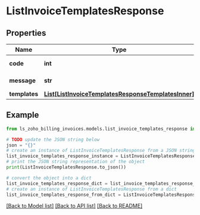 # ListInvoiceTemplatesResponse


## Properties

Name | Type | Description | Notes
------------ | ------------- | ------------- | -------------
**code** | **int** |  | [optional] [readonly] 
**message** | **str** |  | [optional] [readonly] 
**templates** | [**List[ListInvoiceTemplatesResponseTemplatesInner]**](ListInvoiceTemplatesResponseTemplatesInner.md) |  | [optional] 

## Example

```python
from ls_zoho_billing_invoices.models.list_invoice_templates_response import ListInvoiceTemplatesResponse

# TODO update the JSON string below
json = "{}"
# create an instance of ListInvoiceTemplatesResponse from a JSON string
list_invoice_templates_response_instance = ListInvoiceTemplatesResponse.from_json(json)
# print the JSON string representation of the object
print(ListInvoiceTemplatesResponse.to_json())

# convert the object into a dict
list_invoice_templates_response_dict = list_invoice_templates_response_instance.to_dict()
# create an instance of ListInvoiceTemplatesResponse from a dict
list_invoice_templates_response_from_dict = ListInvoiceTemplatesResponse.from_dict(list_invoice_templates_response_dict)
```
[[Back to Model list]](../README.md#documentation-for-models) [[Back to API list]](../README.md#documentation-for-api-endpoints) [[Back to README]](../README.md)


